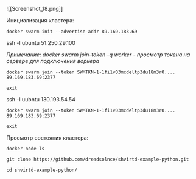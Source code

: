 
![[Screenshot_18.png]]

Инициализация кластера:

```
docker swarm init --advertise-addr 89.169.183.69
```

ssh -l ubuntu 51.250.29.100

*Примечание: docker swarm join-token -q worker - просмотр токена на сервере для подключения воркера*

```
docker swarm join --token SWMTKN-1-1fi1v03mcdeltp3du18m3r0.... 89.169.183.69:2377
```

```
exit
```

ssh -l uubntu 130.193.54.54

```
docker swarm join --token SWMTKN-1-1fi1v03mcdeltp3du18m3r0.... 89.169.183.69:2377
```

```
exit
```

Просмотр состояния кластера:

```
docker node ls
```

```
git clone https://github.com/dreadsolnce/shvirtd-example-python.git
```

```
cd shvirtd-example-python/
```

